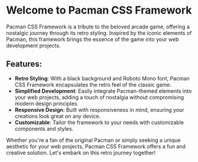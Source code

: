 # Welcome to Pacman CSS Framework

Pacman CSS Framework is a tribute to the beloved arcade game, offering a nostalgic journey through its retro styling. Inspired by the iconic elements of Pacman, this framework brings the essence of the game into your web development projects.

## Features:

- **Retro Styling**: With a black background and Roboto Mono font, Pacman CSS Framework encapsulates the retro feel of the classic game.
- **Simplified Development**: Easily integrate Pacman-themed elements into your web projects, adding a touch of nostalgia without compromising modern design principles.
- **Responsive Design**: Built with responsiveness in mind, ensuring your creations look great on any device.
- **Customizable**: Tailor the framework to your needs with customizable components and styles.

Whether you're a fan of the original Pacman or simply seeking a unique aesthetic for your web projects, Pacman CSS Framework offers a fun and creative solution. Let's embark on this retro journey together!